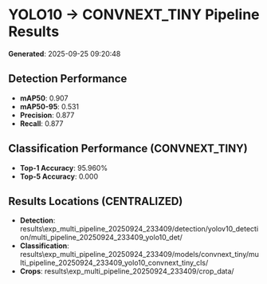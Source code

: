# YOLO10 -> CONVNEXT_TINY Pipeline Results

**Generated**: 2025-09-25 09:20:48

## Detection Performance
- **mAP50**: 0.907
- **mAP50-95**: 0.531
- **Precision**: 0.877
- **Recall**: 0.877

## Classification Performance (CONVNEXT_TINY)
- **Top-1 Accuracy**: 95.960%
- **Top-5 Accuracy**: 0.000

## Results Locations (CENTRALIZED)
- **Detection**: results\exp_multi_pipeline_20250924_233409/detection/yolov10_detection/multi_pipeline_20250924_233409_yolo10_det/
- **Classification**: results\exp_multi_pipeline_20250924_233409/models/convnext_tiny/multi_pipeline_20250924_233409_yolo10_convnext_tiny_cls/
- **Crops**: results\exp_multi_pipeline_20250924_233409/crop_data/
